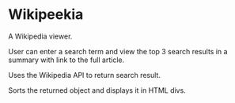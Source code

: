 # Wikipeekia
A Wikipedia viewer.

User can enter a search term and view the top 3 search results in a summary with link to the full article.

Uses the Wikipedia API to return search result.

Sorts the returned object and displays it in HTML divs.
